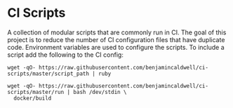 # CI Scripts

A collection of modular scripts that are commonly run in CI. The goal of this project is to reduce the number of CI configuration files that have duplicate code. Environment variables are used to configure the scripts. To include a script add the following to the CI config:

```
wget -qO- https://raw.githubusercontent.com/benjamincaldwell/ci-scripts/master/script_path | ruby 
```

```
wget -qO- https://raw.githubusercontent.com/benjamincaldwell/ci-scripts/master/run | bash /dev/stdin \
  docker/build
```

<!--Since this allows remove code execuation in the CI environment, it is suggested that this repo is forked so -->
